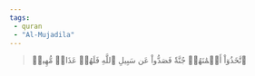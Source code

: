 ```yaml
---
tags: 
 - quran 
 - "Al-Mujadila"
---
```


> ٱتَّخَذُوٓاْ أَيۡمَٰنَهُمۡ جُنَّةٗ فَصَدُّواْ عَن سَبِيلِ ٱللَّهِ فَلَهُمۡ عَذَابٞ مُّهِينٞ
